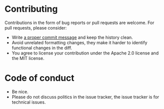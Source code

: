 # Contributing

Contributions in the form of bug reports or pull requests are welcome. For pull
requests, please consider:

 * Write [a proper commit message][proper-commit] and keep the history clean.
 * Avoid unrelated formatting changes, they make it harder to identify
   functional changes in the diff.
 * You agree to license your contribution under the Apache 2.0 license and the
   MIT license.

# Code of conduct

 * Be nice.
 * Please do not discuss politics in the issue tracker,
   the issue tracker is for technical issues.

[proper-commit]: http://tbaggery.com/2008/04/19/a-note-about-git-commit-messages.html
